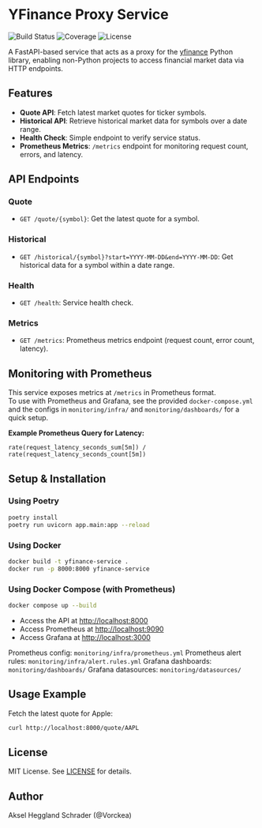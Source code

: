 # YFinance Proxy Service

![Build Status](https://img.shields.io/github/actions/workflow/status/Vorckea/yfinance-service/ci.yml?branch=main)
![Coverage](https://img.shields.io/badge/coverage-86%25-yellowgreen)
![License](https://img.shields.io/github/license/Vorckea/yfinance-service)

A FastAPI-based service that acts as a proxy for the [yfinance](https://github.com/ranaroussi/yfinance) Python library, enabling non-Python projects to access financial market data via HTTP endpoints.

## Features

- **Quote API**: Fetch latest market quotes for ticker symbols.
- **Historical API**: Retrieve historical market data for symbols over a date range.
- **Health Check**: Simple endpoint to verify service status.
- **Prometheus Metrics**: `/metrics` endpoint for monitoring request count, errors, and latency.

## API Endpoints

### Quote
- `GET /quote/{symbol}`: Get the latest quote for a symbol.

### Historical
- `GET /historical/{symbol}?start=YYYY-MM-DD&end=YYYY-MM-DD`: Get historical data for a symbol within a date range.

### Health
- `GET /health`: Service health check.

### Metrics
- `GET /metrics`: Prometheus metrics endpoint (request count, error count, latency).

## Monitoring with Prometheus

This service exposes metrics at `/metrics` in Prometheus format.  
To use with Prometheus and Grafana, see the provided `docker-compose.yml` and the configs in `monitoring/infra/` and `monitoring/dashboards/` for a quick setup.

**Example Prometheus Query for Latency:**
```
rate(request_latency_seconds_sum[5m]) / rate(request_latency_seconds_count[5m])
```

## Setup & Installation

### Using Poetry
```sh
poetry install
poetry run uvicorn app.main:app --reload
```

### Using Docker
```sh
docker build -t yfinance-service .
docker run -p 8000:8000 yfinance-service
```

### Using Docker Compose (with Prometheus)
```sh
docker compose up --build
```
- Access the API at [http://localhost:8000](http://localhost:8000)
- Access Prometheus at [http://localhost:9090](http://localhost:9090)
- Access Grafana at [http://localhost:3000](http://localhost:3000)

Prometheus config: `monitoring/infra/prometheus.yml`
Prometheus alert rules: `monitoring/infra/alert.rules.yml`
Grafana dashboards: `monitoring/dashboards/`
Grafana datasources: `monitoring/datasources/`

## Usage Example
Fetch the latest quote for Apple:
```sh
curl http://localhost:8000/quote/AAPL
```

## License
MIT License. See [LICENSE](LICENSE) for details.

## Author
Aksel Heggland Schrader (@Vorckea)